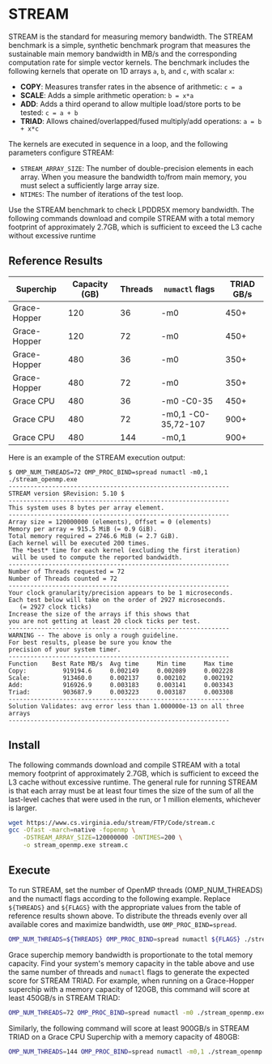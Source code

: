 # STREAM

STREAM is the standard for measuring memory bandwidth. The STREAM benchmark is a simple, synthetic benchmark program that measures the sustainable main memory bandwidth in MB/s and the corresponding computation rate for simple vector kernels. The benchmark includes the following kernels that operate on 1D arrays `a`, `b`, and `c`, with scalar `x`:

- **COPY**: Measures transfer rates in the absence of arithmetic: `c = a`
- **SCALE**: Adds a simple arithmetic operation: `b = x*a`
- **ADD**: Adds a third operand to allow multiple load/store ports to be tested: `c = a + b`
- **TRIAD**: Allows chained/overlapped/fused multiply/add operations: `a = b + x*c`

The kernels are executed in sequence in a loop, and the following parameters configure STREAM:

- `STREAM_ARRAY_SIZE`: The number of double-precision elements in each array. When you measure the bandwidth to/from main memory, you must select a sufficiently large array size.
- `NTIMES`: The number of iterations of the test loop.

Use the STREAM benchmark to check LPDDR5X memory bandwidth. The following
commands download and compile STREAM with a total memory footprint of approximately
2.7GB, which is sufficient to exceed the L3 cache without excessive runtime

## Reference Results

| Superchip    | Capacity (GB) | Threads | `numactl` flags     | TRIAD GB/s |
| ------------ | ------------- | ------- | ------------------- | ---------- |
| Grace-Hopper | 120           | 36      | -m0                 | 450+       |
| Grace-Hopper | 120           | 72      | -m0                 | 450+       |
| Grace-Hopper | 480           | 36      | -m0                 | 350+       |
| Grace-Hopper | 480           | 72      | -m0                 | 350+       |
| Grace CPU    | 480           | 36      | -m0 -C0-35          | 450+       |
| Grace CPU    | 480           | 72      | -m0,1 -C0-35,72-107 | 900+       |
| Grace CPU    | 480           | 144     | -m0,1               | 900+       |

Here is an example of the STREAM execution output:

```
$ OMP_NUM_THREADS=72 OMP_PROC_BIND=spread numactl -m0,1 ./stream_openmp.exe
-------------------------------------------------------------
STREAM version $Revision: 5.10 $
-------------------------------------------------------------
This system uses 8 bytes per array element.
-------------------------------------------------------------
Array size = 120000000 (elements), Offset = 0 (elements)
Memory per array = 915.5 MiB (= 0.9 GiB).
Total memory required = 2746.6 MiB (= 2.7 GiB).
Each kernel will be executed 200 times.
 The *best* time for each kernel (excluding the first iteration)
 will be used to compute the reported bandwidth.
-------------------------------------------------------------
Number of Threads requested = 72
Number of Threads counted = 72
-------------------------------------------------------------
Your clock granularity/precision appears to be 1 microseconds.
Each test below will take on the order of 2927 microseconds.
   (= 2927 clock ticks)
Increase the size of the arrays if this shows that
you are not getting at least 20 clock ticks per test.
-------------------------------------------------------------
WARNING -- The above is only a rough guideline.
For best results, please be sure you know the
precision of your system timer.
-------------------------------------------------------------
Function    Best Rate MB/s  Avg time     Min time     Max time
Copy:          919194.6     0.002149     0.002089     0.002228
Scale:         913460.0     0.002137     0.002102     0.002192
Add:           916926.9     0.003183     0.003141     0.003343
Triad:         903687.9     0.003223     0.003187     0.003308
-------------------------------------------------------------
Solution Validates: avg error less than 1.000000e-13 on all three arrays
-------------------------------------------------------------
```

## Install

The following commands download and compile STREAM with a total memory footprint of approximately 2.7GB, which is sufficient to exceed the L3 cache without excessive runtime. The general rule for running STREAM is that each array must be at least four times the size of the sum of all the last-level caches that were used in the run, or 1 million elements, whichever is larger.

```bash
wget https://www.cs.virginia.edu/stream/FTP/Code/stream.c
gcc -Ofast -march=native -fopenmp \
  	-DSTREAM_ARRAY_SIZE=120000000 -DNTIMES=200 \
  	-o stream_openmp.exe stream.c
```

## Execute

To run STREAM, set the number of OpenMP threads (OMP_NUM_THREADS) and the numactl flags according to the following example. Replace `${THREADS}` and `${FLAGS}` with the appropriate values from the table of reference results shown above. To distribute the threads evenly over all available cores and maximize bandwidth, use `OMP_PROC_BIND=spread`.

```bash
OMP_NUM_THREADS=${THREADS} OMP_PROC_BIND=spread numactl ${FLAGS} ./stream_openmp.exe
```

Grace superchip memory bandwidth is proportionate to the total memory capacity. Find your system's memory capacity in the table above and use the same number of threads and `numactl` flags to generate the expected score
for STREAM TRIAD. For example, when running on a Grace-Hopper superchip with a memory capacity of 120GB, this command will score at least 450GB/s in STREAM TRIAD:

```bash
OMP_NUM_THREADS=72 OMP_PROC_BIND=spread numactl -m0 ./stream_openmp.exe
```

Similarly, the following command will score at least 900GB/s in STREAM TRIAD on a Grace CPU Superchip with a memory capacity of 480GB:

```bash
OMP_NUM_THREADS=144 OMP_PROC_BIND=spread numactl -m0,1 ./stream_openmp.exe
```
